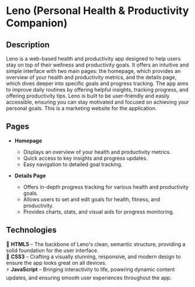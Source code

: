 # Leno  (Personal Health & Productivity Companion)  

## Description  
Leno is a web-based health and productivity app designed to help users stay on top of their wellness and productivity goals. It offers an intuitive and simple interface with two main pages: the homepage, which provides an overview of your health and productivity metrics, and the details page, which dives deeper into specific goals and progress tracking. The app aims to improve daily routines by offering helpful insights, tracking progress, and offering productivity tips. Leno is built to be user-friendly and easily accessible, ensuring you can stay motivated and focused on achieving your personal goals. This is a marketing website for the application.

## Pages
- **Homepage**  
  - Displays an overview of your health and productivity metrics.  
  - Quick access to key insights and progress updates.  
  - Easy navigation to detailed goal tracking.  

- **Details Page**  
  - Offers in-depth progress tracking for various health and productivity goals.  
  - Allows users to set and edit goals for health, fitness, and productivity.  
  - Provides charts, stats, and visual aids for progress monitoring.  

## Technologies  

🚀 **HTML5** – The backbone of Leno's clean, semantic structure, providing a solid foundation for the user interface.  
🎨 **CSS3** – Crafting a visually stunning, responsive, and modern design to ensure the app looks great on all devices.  
⚡ **JavaScript** – Bringing interactivity to life, powering dynamic content updates, and ensuring smooth user experiences throughout the app.  
